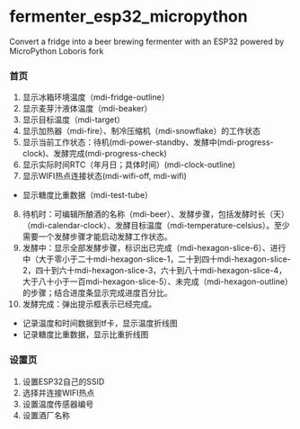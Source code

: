 # fermenter_esp32_micropython
Convert a fridge into a beer brewing fermenter with an ESP32 powered by MicroPython Loboris fork

### 首页
1. 显示冰箱环境温度（mdi-fridge-outline）
2. 显示麦芽汁液体温度（mdi-beaker）
3. 显示目标温度（mdi-target）
4. 显示加热器（mdi-fire）、制冷压缩机（mdi-snowflake）的工作状态
5. 显示当前工作状态：待机(mdi-power-standby、发酵中(mdi-progress-clock)、发酵完成(mdi-progress-check)
6. 显示实际时间RTC（年月日；具体时间）(mdi-clock-outline)
7. 显示WIFI热点连接状态(mdi-wifi-off, mdi-wifi)
- 显示糖度比重数据（mdi-test-tube）
8. 待机时：可编辑所酿酒的名称（mdi-beer）、发酵步骤，包括发酵时长（天）（mdi-calendar-clock）、发酵目标温度（mdi-temperature-celsius）。至少需要一个发酵步骤才能启动发酵工作状态。
9. 发酵中：显示全部发酵步骤，标识出已完成（mdi-hexagon-slice-6）、进行中（大于零小于二十mdi-hexagon-slice-1，二十到四十mdi-hexagon-slice-2，四十到六十mdi-hexagon-slice-3，六十到八十mdi-hexagon-slice-4，大于八十小于一百mdi-hexagon-slice-5）、未完成（mdi-hexagon-outline）的步骤；结合进度条显示完成进度百分比。
10. 发酵完成：弹出提示框表示已经完成。
- 记录温度和时间数据到tf卡，显示温度折线图
- 记录糖度比重数据，显示比重折线图

### 设置页
1. 设置ESP32自己的SSID
2. 选择并连接WIFI热点
3. 设置温度传感器编号
4. 设置酒厂名称
